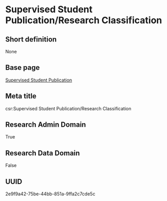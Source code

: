 # Supervised Student Publication/Research Classification
## Short definition
None
## Base page
[Supervised Student Publication](../../Objects/Supervised%20Student%20Publication.md)
## Meta title
csr:Supervised Student Publication/Research Classification
## Research Admin Domain
True
## Research Data Domain
False
## UUID
2e9f9a42-75be-44bb-851a-9ffa2c7cde5c
